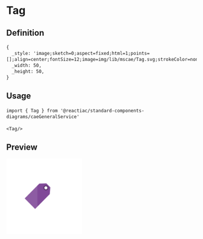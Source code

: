 # Tag

## Definition

```
{
  _style: 'image;sketch=0;aspect=fixed;html=1;points=[];align=center;fontSize=12;image=img/lib/mscae/Tag.svg;strokeColor=none;',
  _width: 50,
  _height: 50,
}
```

## Usage

```
import { Tag } from '@reactiac/standard-components-diagrams/caeGeneralService'

<Tag/>
```

## Preview

<img src="./tag.png" width="200"/>
